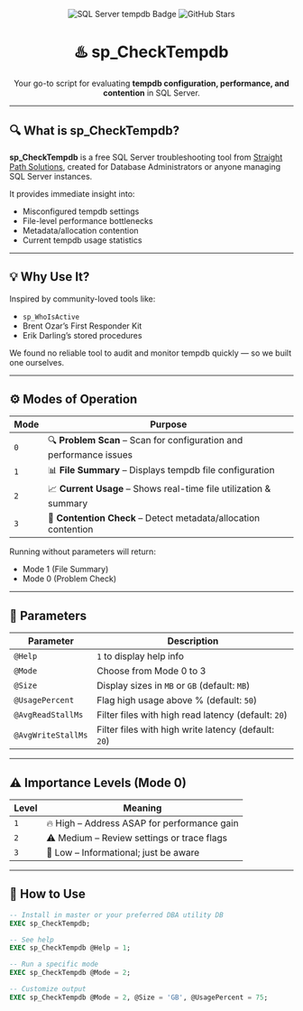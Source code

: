 <p align="center">
  <img src="https://img.shields.io/badge/SQL%20Server-tempdb%20Health%20Check-blue?style=for-the-badge&logo=microsoftsqlserver&logoColor=white" alt="SQL Server tempdb Badge" />
  <img src="https://img.shields.io/github/stars/Straight-Path-Solutions/sp_CheckTempdb?style=for-the-badge" alt="GitHub Stars" />
</p>

<h1 align="center">♨️ sp_CheckTempdb</h1>

<p align="center">Your go-to script for evaluating <strong>tempdb configuration, performance, and contention</strong> in SQL Server.</p>

---

## 🔍 What is sp_CheckTempdb?

**sp_CheckTempdb** is a free SQL Server troubleshooting tool from [Straight Path Solutions](https://github.com/Straight-Path-Solutions), created for Database Administrators or anyone managing SQL Server instances.

It provides immediate insight into:
- Misconfigured tempdb settings  
- File-level performance bottlenecks  
- Metadata/allocation contention  
- Current tempdb usage statistics  

---

## 💡 Why Use It?

Inspired by community-loved tools like:
- `sp_WhoIsActive`
- Brent Ozar’s First Responder Kit
- Erik Darling’s stored procedures

We found no reliable tool to audit and monitor tempdb quickly — so we built one ourselves.

---

## ⚙️ Modes of Operation

| Mode | Purpose |
|------|---------|
| `0`  | 🔍 **Problem Scan** – Scan for configuration and performance issues |
| `1`  | 📊 **File Summary** – Displays tempdb file configuration |
| `2`  | 📈 **Current Usage** – Shows real-time file utilization & summary |
| `3`  | 🔄 **Contention Check** – Detect metadata/allocation contention |

Running without parameters will return:
- Mode 1 (File Summary)
- Mode 0 (Problem Check)

---

## 🧪 Parameters

| Parameter            | Description |
|----------------------|-------------|
| `@Help`              | `1` to display help info |
| `@Mode`              | Choose from Mode 0 to 3 |
| `@Size`              | Display sizes in `MB` or `GB` (default: `MB`) |
| `@UsagePercent`      | Flag high usage above % (default: `50`) |
| `@AvgReadStallMs`    | Filter files with high read latency (default: `20`) |
| `@AvgWriteStallMs`   | Filter files with high write latency (default: `20`) |

---

## ⚠️ Importance Levels (Mode 0)

| Level | Meaning |
|-------|---------|
| `1`   | 🔥 High – Address ASAP for performance gain |
| `2`   | ⚠️ Medium – Review settings or trace flags |
| `3`   | 🧾 Low – Informational; just be aware |

---

## 🚀 How to Use

```sql
-- Install in master or your preferred DBA utility DB
EXEC sp_CheckTempdb;

-- See help
EXEC sp_CheckTempdb @Help = 1;

-- Run a specific mode
EXEC sp_CheckTempdb @Mode = 2;

-- Customize output
EXEC sp_CheckTempdb @Mode = 2, @Size = 'GB', @UsagePercent = 75;
